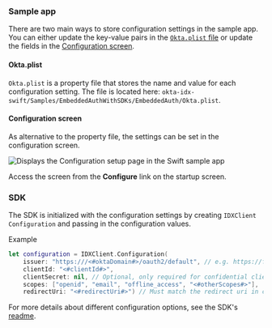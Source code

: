 ### Sample app

There are two main ways to store configuration settings in the sample app.
You can either update the key-value pairs in the [`Okta.plist` file](#okta-plist)
or update the fields in the [Configuration screen](#configuration-screen).

#### Okta.plist

`Okta.plist` is a property file that stores the name and value for
each configuration setting. The file is located here:
`okta-idx-swift/Samples/EmbeddedAuthWithSDKs/EmbeddedAuth/Okta.plist`.

#### Configuration screen

As alternative to the property file, the settings can be set in the configuration
screen.

<div class="common-image-format">

![Displays the Configuration setup page in the Swift sample app](/img/oie-embedded-sdk/oie-embedded-sdk-widget-swift-configs.png)

</div>

Access the screen from the **Configure** link on the startup screen.

### SDK

The SDK is initialized with the configuration settings by creating
`IDXClient` `Configuration` and passing in the configuration values.

Example

```swift
let configuration = IDXClient.Configuration(
    issuer: "https:///<#oktaDomain#>/oauth2/default", // e.g. https://foo.okta.com/oauth2/default, https://foo.okta.com/oauth2/ausar5vgt5TSDsfcJ0h7
    clientId: "<#clientId#>",
    clientSecret: nil, // Optional, only required for confidential clients.
    scopes: ["openid", "email", "offline_access", "<#otherScopes#>"],
    redirectUri: "<#redirectUri#>") // Must match the redirect uri in client app settings/console
```

For more details about different configuration options, see the SDK's
[readme](https://github.com/okta/okta-idx-swift#readme).
